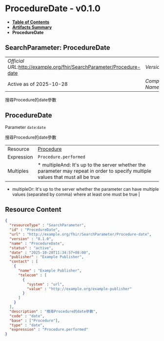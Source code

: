 # ProcedureDate - v0.1.0

* [**Table of Contents**](toc.md)
* [**Artifacts Summary**](artifacts.md)
* **ProcedureDate**

## SearchParameter: ProcedureDate 

| | |
| :--- | :--- |
| *Official URL*:http://example.org/fhir/SearchParameter/Procedure-date | *Version*:0.1.0 |
| Active as of 2025-10-28 | *Computable Name*:ProcedureDate |

 
搜尋Procedure的date參數 

## ProcedureDate

Parameter `date`:`date`

搜尋Procedure的date參數

| | |
| :--- | :--- |
| Resource | [Procedure](http://hl7.org/fhir/R4/procedure.html) |
| Expression | `Procedure.performed` |
| Multiples | * multipleAnd: It's up to the server whether the parameter may repeat in order to specify multiple values that must all be true
* multipleOr: It's up to the server whether the parameter can have multiple values (separated by comma) where at least one must be true
 |



## Resource Content

```json
{
  "resourceType" : "SearchParameter",
  "id" : "ProcedureDate",
  "url" : "http://example.org/fhir/SearchParameter/Procedure-date",
  "version" : "0.1.0",
  "name" : "ProcedureDate",
  "status" : "active",
  "date" : "2025-10-28T11:34:57+08:00",
  "publisher" : "Example Publisher",
  "contact" : [
    {
      "name" : "Example Publisher",
      "telecom" : [
        {
          "system" : "url",
          "value" : "http://example.org/example-publisher"
        }
      ]
    }
  ],
  "description" : "搜尋Procedure的date參數",
  "code" : "date",
  "base" : ["Procedure"],
  "type" : "date",
  "expression" : "Procedure.performed"
}

```
